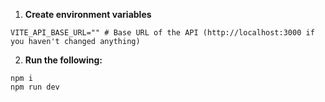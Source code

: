 1. **Create environment variables**

```
VITE_API_BASE_URL="" # Base URL of the API (http://localhost:3000 if you haven't changed anything)
```

2. **Run the following:**

```
npm i
npm run dev
```
